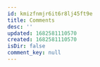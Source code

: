 ```yaml
---
id: kmizfnmjr6it6r8lj45ft9e
title: Comments
desc: ''
updated: 1682581110570
created: 1682581110570
isDir: false
comment_key: null
---
```

